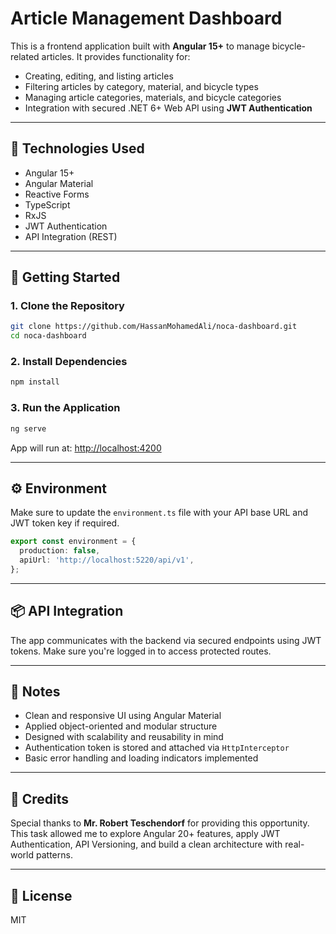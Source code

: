 # Article Management Dashboard

This is a frontend application built with **Angular 15+** to manage bicycle-related articles. It provides functionality for:

- Creating, editing, and listing articles
- Filtering articles by category, material, and bicycle types
- Managing article categories, materials, and bicycle categories
- Integration with secured .NET 6+ Web API using **JWT Authentication**

---

## 🔧 Technologies Used

- Angular 15+
- Angular Material
- Reactive Forms
- TypeScript
- RxJS
- JWT Authentication
- API Integration (REST)

---

## 🚀 Getting Started

### 1. Clone the Repository

```bash
git clone https://github.com/HassanMohamedAli/noca-dashboard.git
cd noca-dashboard
```

### 2. Install Dependencies

```bash
npm install
```

### 3. Run the Application

```bash
ng serve
```

App will run at: [http://localhost:4200](http://localhost:4200)

---

## ⚙️ Environment

Make sure to update the `environment.ts` file with your API base URL and JWT token key if required.

```ts
export const environment = {
  production: false,
  apiUrl: 'http://localhost:5220/api/v1',
};
```

---

## 📦 API Integration

The app communicates with the backend via secured endpoints using JWT tokens. Make sure you're logged in to access protected routes.

---

## 📌 Notes

- Clean and responsive UI using Angular Material
- Applied object-oriented and modular structure
- Designed with scalability and reusability in mind
- Authentication token is stored and attached via `HttpInterceptor`
- Basic error handling and loading indicators implemented

---

## 🙏 Credits

Special thanks to **Mr. Robert Teschendorf** for providing this opportunity.  
This task allowed me to explore Angular 20+ features, apply JWT Authentication, API Versioning, and build a clean architecture with real-world patterns.

---

## 📄 License

MIT
